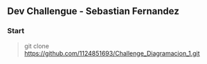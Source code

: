 ## Dev Challengue - Sebastian Fernandez

### Start

 > git clone https://github.com/1124851693/Challenge_Diagramacion_1.git